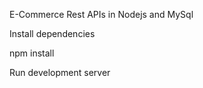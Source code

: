 E-Commerce Rest APIs in Nodejs and MySql

Install dependencies

npm install

Run development server

